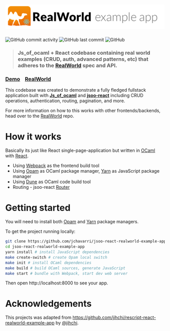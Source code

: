 # ![RealWorld Example App](logo.png)

![GitHub commit activity](https://img.shields.io/github/commit-activity/m/jchavarri/jsoo-react-realworld-example-app)
![GitHub last commit](https://img.shields.io/github/last-commit/jchavarri/jsoo-react-realworld-example-app)
![GitHub](https://img.shields.io/github/license/jchavarri/jsoo-react-realworld-example-app)

> ### Js_of_ocaml + React codebase containing real world examples (CRUD, auth, advanced patterns, etc) that adheres to the [RealWorld](https://github.com/gothinkster/realworld) spec and API.

### [Demo](https://jsoo-react-realworld-example-app.vercel.app)&nbsp;&nbsp;&nbsp;&nbsp;[RealWorld](https://github.com/gothinkster/realworld)

This codebase was created to demonstrate a fully fledged fullstack application built with **[Js_of_ocaml](http://ocsigen.org/js_of_ocaml/latest/manual/overview)** and **[jsoo-react](https://github.com/ml-in-barcelona/jsoo-react)** including CRUD operations, authentication, routing, pagination, and more.

For more information on how to this works with other frontends/backends, head over to the [RealWorld](https://github.com/gothinkster/realworld) repo.

# How it works

Basically its just like React single-page-application but written in [OCaml](https://ocaml.org/) with [React](https://reactjs.org/).

- Using [Webpack](https://webpack.js.org/) as the frontend build tool
- Using [Opam](https://opam.ocaml.org/) as OCaml package manager, [Yarn](https://yarnpkg.com/) as JavaScript package manager
- Using [Dune](https://dune.readthedocs.io/en/stable/) as OCaml code build tool
- Routing - jsoo-react [Router](https://github.com/ml-in-barcelona/jsoo-react/blob/main/lib/router.mli)

# Getting started

You will need to install both [Opam](https://opam.ocaml.org/doc/Install.html) and [Yarn](https://yarnpkg.com/getting-started/install) package managers.

To get the project running locally:

```bash
git clone https://github.com/jchavarri/jsoo-react-realworld-example-app.git
cd jsoo-react-realworld-example-app
yarn install # install JavaScript dependencies
make create-switch # create Opam local switch
make init # install OCaml dependencies
make build # build OCaml sources, generate JavaScript
make start # bundle with Webpack, start dev web server
```

Then open http://localhost:8000 to see your app.

# Acknowledgements

This projects was adapted from https://github.com/jihchi/rescript-react-realworld-example-app by [@jihchi](https://github.com/jihchi).
